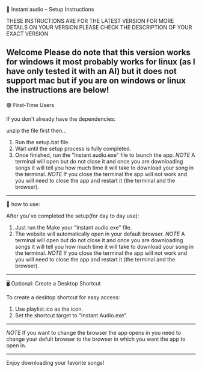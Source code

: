 🎵 Instant audio – Setup Instructions

THESE INSTRUCTIONS ARE FOR THE LATEST VERSION FOR MORE DETAILS ON YOUR VERSION PLEASE CHECK THE DESCRIPTION OF YOUR EXACT VERSION

Welcome Please do note that this version works for windows it most probably works for linux (as I have only tested it with an AI) but it does not support mac but if you are on windows or linux the instructions are below!
---

🟢 First-Time Users

If you don't already have the dependencies:

unzip the file first then...

1. Run the setup.bat file.
2. Wait until the setup process is fully completed.
3. Once finished, run the "Instant audio.exe" file to launch the app.
*NOTE* A terminal will open but do not close it and once you are downloading songs it will tell you how much time it will take to download your song in the terminal.
*NOTE* If you close the terminal the app will not work and you will need to close the app and restart it (the terminal and the browser).

---

🔁 how to use:

After you've completed the setup(for day to day use):

1. Just run the Make your "Instant audio.exe" file.
2. The website will automatically open in your default browser.
*NOTE* A terminal will open but do not close it and once you are downloading songs it will tell you how much time it will take to download your song in the terminal.
*NOTE* If you close the terminal the app will not work and you will need to close the app and restart it (the terminal and the browser).

---

🖥️ Optional: Create a Desktop Shortcut

To create a desktop shortcut for easy access:

1. Use playlist.ico as the icon.
2. Set the shortcut target to "Instant Audio.exe".

---
*NOTE* If you want to change the browser the app opens in you need to change your defult browser to the browser in which you want the app to open in.

---

Enjoy downloading your favorite songs!
